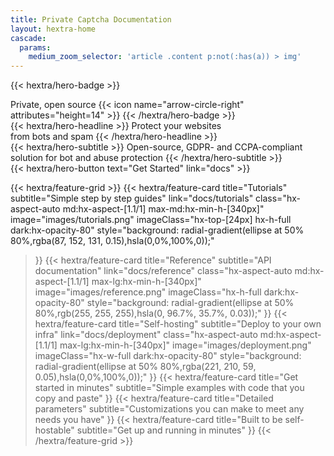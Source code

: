 ```yaml
---
title: Private Captcha Documentation
layout: hextra-home
cascade:
  params:
    medium_zoom_selector: 'article .content p:not(:has(a)) > img'
---
```


{{< hextra/hero-badge >}}
  <div class="hx-w-2 hx-h-2 hx-rounded-full hx-bg-primary-400"></div>
  <span>Private, open source</span>
  {{< icon name="arrow-circle-right" attributes="height=14" >}}
{{< /hextra/hero-badge >}}

<div class="hx-mt-6 hx-mb-6">
{{< hextra/hero-headline >}}
  Protect your websites&nbsp;<br class="sm:hx-block hx-hidden" />from bots and spam
{{< /hextra/hero-headline >}}
</div>

<div class="hx-mb-12">
{{< hextra/hero-subtitle >}}
  Open-source, GDPR- and CCPA-compliant&nbsp;<br class="sm:hx-block hx-hidden" />solution for bot and abuse protection
{{< /hextra/hero-subtitle >}}
</div>

<div class="hx-mb-6">
{{< hextra/hero-button text="Get Started" link="docs" >}}
</div>

<div class="hx-mt-6"></div>

{{< hextra/feature-grid >}}
  {{< hextra/feature-card
    title="Tutorials"
    subtitle="Simple step by step guides"
    link="docs/tutorials"
    class="hx-aspect-auto md:hx-aspect-[1.1/1] max-md:hx-min-h-[340px]"
    image="images/tutorials.png"
    imageClass="hx-top-[24px] hx-h-full dark:hx-opacity-80"
    style="background: radial-gradient(ellipse at 50% 80%,rgba(87, 152, 131, 0.15),hsla(0,0%,100%,0));"
  >}}
  {{< hextra/feature-card
    title="Reference"
    subtitle="API documentation"
    link="docs/reference"
    class="hx-aspect-auto md:hx-aspect-[1.1/1] max-lg:hx-min-h-[340px]"
    image="images/reference.png"
    imageClass="hx-h-full dark:hx-opacity-80"
    style="background: radial-gradient(ellipse at 50% 80%,rgb(255, 255, 255),hsla(0, 96.7%, 35.7%, 0.03));"
  >}}
  {{< hextra/feature-card
    title="Self-hosting"
    subtitle="Deploy to your own infra"
    link="docs/deployment"
    class="hx-aspect-auto md:hx-aspect-[1.1/1] max-lg:hx-min-h-[340px]"
    image="images/deployment.png"
    imageClass="hx-w-full dark:hx-opacity-80"
    style="background: radial-gradient(ellipse at 50% 80%,rgba(221, 210, 59, 0.05),hsla(0,0%,100%,0));"
  >}}
  {{< hextra/feature-card
    title="Get started in minutes"
    subtitle="Simple examples with code that you copy and paste"
  >}}
  {{< hextra/feature-card
    title="Detailed parameters"
    subtitle="Customizations you can make to meet any needs you have"
  >}}
  {{< hextra/feature-card
    title="Built to be self-hostable"
    subtitle="Get up and running in minutes"
  >}}
{{< /hextra/feature-grid >}}
